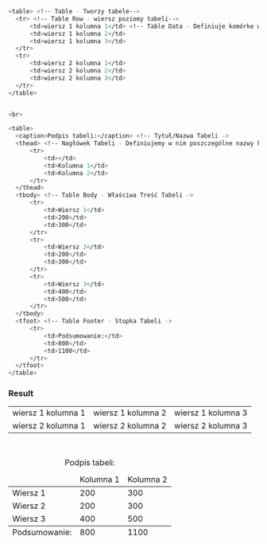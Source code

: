 ```bash
<table> <!-- Table - Tworzy tabele-->
  <tr> <!-- Table Row - wiersz poziomy tabeli-->
      <td>wiersz 1 kolumna 1</td> <!-- Table Data - Definiuje komórke w tabeli-->
      <td>wiersz 1 kolumna 2</td>
      <td>wiersz 1 kolumna 3</td>
  </tr>
  <tr>
      <td>wiersz 2 kolumna 1</td>
      <td>wiersz 2 kolumna 2</td>
      <td>wiersz 2 kolumna 3</td>
  </tr>
</table>


<br>

<table>
  <caption>Podpis tabeli:</caption> <!-- Tytuł/Nazwa Tabeli ->
  <thead> <!-- Nagłówek Tabeli - Definiujemy w nim poszczególne nazwy kolumn ->
      <tr>
          <td></td>
          <td>Kolumna 1</td>
          <td>Kolumna 2</td>
      </tr>
  </thead>
  <tbody> <!-- Table Body - Właściwa Treść Tabeli ->
      <tr>
          <td>Wiersz 1</td>
          <td>200</td>
          <td>300</td>
      </tr>
      <tr>
          <td>Wiersz 2</td>
          <td>200</td>
          <td>300</td>
      </tr>
      <tr>
          <td>Wiersz 3</td>
          <td>400</td>
          <td>500</td>
      </tr>
  </tbody>
  <tfoot> <!-- Table Footer - Stopka Tabeli ->
      <tr>
          <td>Podsumowanie:</td>
          <td>800</td>
          <td>1100</td>
      </tr>
  </tfoot>
</table>
```
### Result
<table>
  <tr>
      <td>wiersz 1 kolumna 1</td>
      <td>wiersz 1 kolumna 2</td>
      <td>wiersz 1 kolumna 3</td>
  </tr>
  <tr>
      <td>wiersz 2 kolumna 1</td>
      <td>wiersz 2 kolumna 2</td>
      <td>wiersz 2 kolumna 3</td>
  </tr>
</table>


<br>

<table>
  <caption>Podpis tabeli:</caption>
  <thead>
      <tr>
          <td></td>
          <td>Kolumna 1</td>
          <td>Kolumna 2</td>
      </tr>
  </thead>
  <tbody>
      <tr>
          <td>Wiersz 1</td>
          <td>200</td>
          <td>300</td>
      </tr>
      <tr>
          <td>Wiersz 2</td>
          <td>200</td>
          <td>300</td>
      </tr>
      <tr>
          <td>Wiersz 3</td>
          <td>400</td>
          <td>500</td>
      </tr>
  </tbody>
  <tfoot>
      <tr>
          <td>Podsumowanie:</td>
          <td>800</td>
          <td>1100</td>
      </tr>
  </tfoot>
</table>
